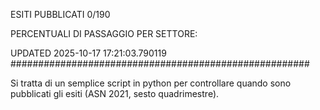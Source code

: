 ESITI PUBBLICATI 0/190 

PERCENTUALI DI PASSAGGIO PER SETTORE:

UPDATED 2025-10-17 17:21:03.790119
###################################################### 

Si tratta di un semplice script in python per controllare quando sono pubblicati gli esiti (ASN 2021, sesto quadrimestre).

